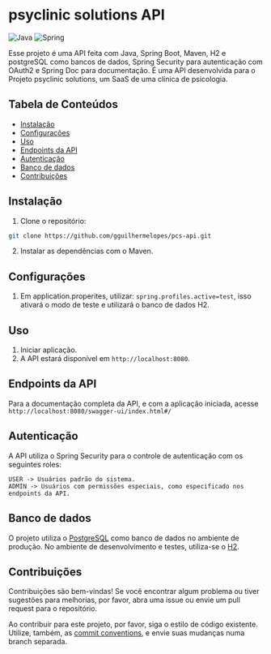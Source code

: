 # psyclinic solutions API

![Java](https://img.shields.io/badge/java-%23ED8B00.svg?style=for-the-badge&logo=openjdk&logoColor=white)
![Spring](https://img.shields.io/badge/spring-%236DB33F.svg?style=for-the-badge&logo=spring&logoColor=white)

Esse projeto é uma API feita com Java, Spring Boot, Maven, H2 e postgreSQL como bancos de dados, Spring Security para autenticação com OAuth2 e Spring Doc para documentação.
É uma API desenvolvida para o Projeto psyclinic solutions, um SaaS de uma clínica de psicologia.

## Tabela de Conteúdos

- [Instalação](#instalação)
- [Configurações](#configurações)
- [Uso](#uso)
- [Endpoints da API](#endpoints-da-api)
- [Autenticação](#authentication)
- [Banco de dados](#banco-de-dados)
- [Contribuições](#contribuições)

## Instalação

1. Clone o repositório:

```bash
git clone https://github.com/gguilhermelopes/pcs-api.git
```

2. Instalar as dependências com o Maven.

## Configurações

1. Em application.properites, utilizar: `spring.profiles.active=test`, isso ativará o modo de teste e utilizará o banco de dados H2.

## Uso

1. Iniciar aplicação.
2. A API estará disponível em `http://localhost:8080`.

## Endpoints da API

Para a documentação completa da API, e com a aplicação iniciada, acesse `http://localhost:8080/swagger-ui/index.html#/`

## Autenticação

A API utiliza o Spring Security para o controle de autenticação com os seguintes roles:

```
USER -> Usuários padrão do sistema.
ADMIN -> Usuários com permissões especiais, como especificado nos endpoints da API.
```

## Banco de dados

O projeto utiliza o [PostgreSQL](https://www.postgresql.org/) como banco de dados no ambiente de produção. No ambiente de desenvolvimento e testes, utiliza-se o [H2](https://www.h2database.com/html/main.html).

## Contribuições

Contribuições são bem-vindas! Se você encontrar algum problema ou tiver sugestões para melhorias, por favor, abra uma issue ou envie um pull request para o repositório.

Ao contribuir para este projeto, por favor, siga o estilo de código existente. Utilize, também, as [commit conventions](https://www.conventionalcommits.org/en/v1.0.0/), e envie suas mudanças numa branch separada.
